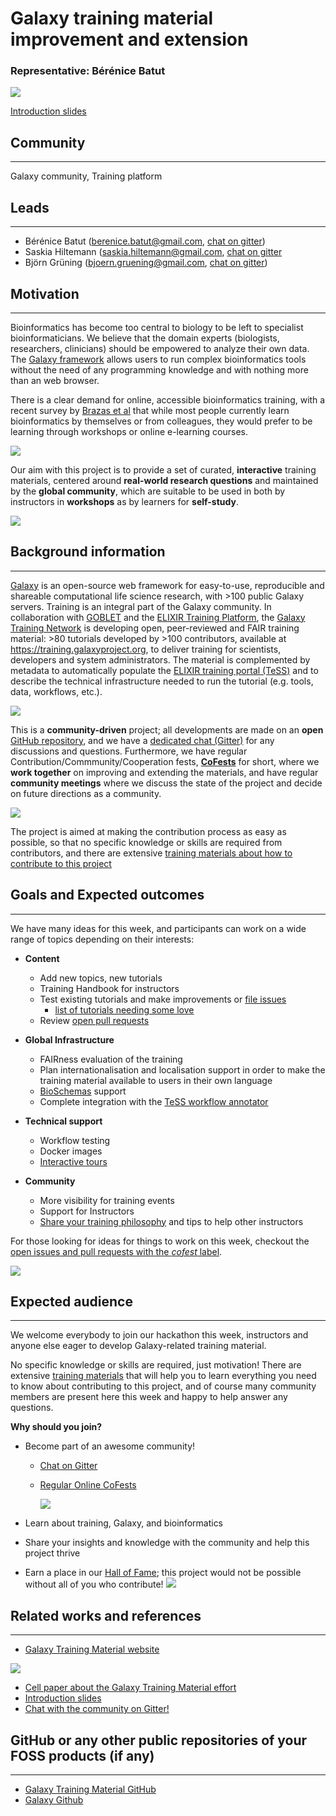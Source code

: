 # Galaxy training material improvement and extension

### Representative: Bérénice Batut

![](images/cover_art.png)

[Introduction slides](http://bebatut.fr/talks/18/11_12_biohackathon/)

## Community
---

Galaxy community, Training platform

## Leads
---
- Bérénice Batut (berenice.batut@gmail.com, [chat on gitter](https://gitter.im/bebatut))
- Saskia Hiltemann (saskia.hiltemann@gmail.com, [chat on gitter](https://gitter.im/shiltemann)
- Björn Grüning (bjoern.gruening@gmail.com, [chat on gitter](https://gitter.im/bgruening))

## Motivation
---

Bioinformatics has become too central to biology to be left to specialist bioinformaticians. We believe that the domain experts (biologists, researchers, clinicians) should be empowered to analyze their own data. The [Galaxy framework](https://galaxyproject.org) allows users to run complex bioinformatics tools without the need of any programming knowledge and with nothing more than an web browser.

There is a clear demand for online, accessible bioinformatics training, with a recent survey by [Brazas et al](http://biorxiv.org/content/early/2017/02/27/098996) that while most people currently learn bioinformatics by themselves or from colleagues, they would prefer to be learning through workshops or online e-learning courses.

![](images/demand.png)

Our aim with this project is to provide a set of curated, **interactive** training materials, centered around **real-world research questions** and maintained by the **global community**, which are suitable to be used in both by instructors in **workshops** as by learners for **self-study**.

![](images/interactive_hands_on.png)


## Background information
---
[Galaxy](https://galaxyproject.org) is an open-source web framework for easy-to-use, reproducible and shareable computational life science research, with >100 public Galaxy servers. Training is an integral part of the Galaxy community. In collaboration with [GOBLET](https://www.mygoblet.org/) and the [ELIXIR Training Platform](https://www.elixir-europe.org/platforms/training), the [Galaxy Training Network](https://galaxyproject.org/teach/gtn/) is developing open, peer-reviewed and FAIR training material: >80 tutorials developed by >100 contributors, available at https://training.galaxyproject.org, to deliver training for scientists, developers and system administrators. The material is complemented by metadata to automatically populate the [ELIXIR training portal (TeSS)](https://tess.elixir-europe.org/) and to describe the technical infrastructure needed to run the tutorial (e.g. tools, data, workflows, etc.).

![](images/infra.png)

This is a **community-driven** project; all developments are made on an **open** [GitHub repository](https://github.com/galaxyproject/training-material/), and we have a [dedicated chat (Gitter)](https://gitter.im/Galaxy-Training-Network/Lobby) for any discussions and questions. Furthermore, we have regular Contribution/Commmunity/Cooperation fests, [**CoFests**](https://www.galaxyproject.org/events/2018-11-gtn/) for short, where we **work together** on improving and extending the materials, and have regular **community meetings** where we discuss the state of the project and decide on future directions as a community.

![](images/community.png)


The project is aimed at making the contribution process as easy as possible, so that no specific knowledge or skills are required from contributors, and there are extensive [training materials about how to contribute to this project](https://galaxyproject.github.io/training-material/topics/contributing://galaxyproject.github.io/training-material/topics/contributing/)


## Goals and Expected outcomes
---

We have many ideas for this week, and participants can work on a wide range of topics depending on their interests:

- **Content**
  - Add new topics, new tutorials
  - Training Handbook for instructors
  - Test existing tutorials and make improvements or [file issues](https://github.com/galaxyproject/training-material/issues)
    - [list of tutorials needing some love](https://github.com/galaxyproject/training-material/issues/80://github.com/galaxyproject/training-material/issues/807)
  - Review [open pull requests](https://github.com/galaxyproject/training-material/pulls)

- **Global Infrastructure**
  - FAIRness evaluation of the training
  - Plan internationalisation and localisation support in order to make the training material available to users in their own language
  - [BioSchemas](http://bioschemas.org/) support
  - Complete integration with the [TeSS workflow annotator](https://tess.elixir-europe.org/workflows)

- **Technical support**
  - Workflow testing
  - Docker images
  - [Interactive tours](https://crs4.github.io/Galaxy4Developers/lectures/09.galaxy_interactive_tours/)

- **Community**
  - More visibility for training events
  - Support for Instructors
  - [Share your training philosophy](https://github.com/galaxyproject/training-material/issues/1056) and tips to help other instructors

For those looking for ideas for things to work on this week, checkout the [open issues and pull requests with the *cofest* label](https://github.com/galaxyproject/training-material/labels/CoFest).

![](images/cofest.png)



## Expected audience
---

We welcome everybody to join our hackathon this week, instructors and anyone else eager to develop Galaxy-related training material.

No specific knowledge or skills are required, just motivation! There are extensive [training materials](https://galaxyproject.github.io/training-material/topics/contributing://galaxyproject.github.io/training-material/topics/contributing/) that will help you to learn everything you need to know about contributing to this project, and of course many community members are present here this week and happy to help answer any questions.


**Why should you join?**

- Become part of an awesome community!
  - [Chat on Gitter](https://gitter.im/Galaxy-Training-Network/Lobby)
  - [Regular Online CoFests](https://www.galaxyproject.org/events/2018-11-gtn/)

    ![](images/cofests-small.png)

- Learn about training, Galaxy, and bioinformatics
- Share your insights and knowledge with the community and help this project thrive
- Earn a place in our [Hall of Fame](https://galaxyproject.github.io/training-material/hall-of-fame); this project would not be possible without all of you who contribute!
    ![](images/hall-of-fame.png)


## Related works and references
---

- [Galaxy Training Material website](https://training.galaxyproject.org/)

![](images/qr-code-small.png)

- [Cell paper about the Galaxy Training Material effort](https://www.sciencedirect.com/science/article/pii/S2405471218302308)
- [Introduction slides](http://bebatut.fr/talks/18/11_12_biohackathon/)
- [Chat with the community on Gitter!](https://gitter.im/Galaxy-Training-Network/Lobby)

## GitHub or any other public repositories of your FOSS products (if any)
---

- [Galaxy Training Material GitHub](https://github.com/galaxyproject/training-material)
- [Galaxy Github](https://github.com/galaxyproject/galaxy)



